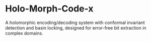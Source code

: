 # Holo-Morph-Code-x
A holomorphic encoding/decoding system with conformal invariant detection and basin locking, designed for error-free bit extraction in complex domains. 
